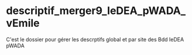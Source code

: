 # descriptif_merger9_IeDEA_pWADA_vEmile
C'est le dossier pour gérer les descrptifs global et par site des Bdd IeDEA pWADA
